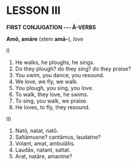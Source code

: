 # LESSON III

**FIRST CONJUGATION --- Ā-VERBS**

**Amō, amāre** (stem **amā-**), *love*

I)
1. He walks, he ploughs, he sings.
2. Do they plough? do they sing? do they praise?
3. You swim, you dance, you resound.
4. We love, we fly, we walk.
5. You plough, you sing, you love.
6. To walk, they love, he swims.
7. To sing, you walk, we praise.
8. He loves, to fly, they resound.

II)
1. Natō, natat, natō.
2. Saltāmusne? cantāmus, laudatne?
3. Volant, amat, ambulātis.
4. Laudās, natant, saltat.
5. Arat, natāre, amantne?
